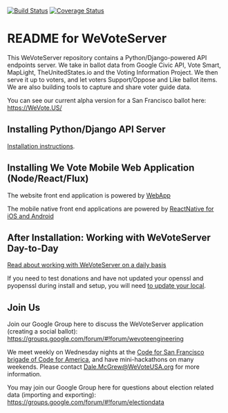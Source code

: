 [![Build Status](https://travis-ci.org/wevote/WeVoteServer.svg?branch=master)](https://travis-ci.org/wevote/WeVoteServer) [![Coverage Status](https://coveralls.io/repos/wevote/WeVoteServer/badge.svg?branch=master&service=github)](https://coveralls.io/github/wevote/WeVoteServer?branch=master)

# README for WeVoteServer

This WeVoteServer repository contains a Python/Django-powered API endpoints server. We take in ballot data from 
Google Civic API, Vote Smart, MapLight, TheUnitedStates.io and the Voting Information Project. We then serve
it up to voters, and let voters Support/Oppose and Like ballot items. We are also building tools to capture
and share voter guide data.

You can see our current alpha version for a San Francisco ballot here:
https://WeVote.US/

## Installing Python/Django API Server

[Installation instructions](docs/README_API_INSTALL.md).

## Installing We Vote Mobile Web Application (Node/React/Flux)

The website front end application is powered by [WebApp](https://github.com/wevote/WebApp)

The mobile native front end applications are powered by [ReactNative for iOS and Android](https://github.com/wevote/WeVoteReactNative)


## After Installation: Working with WeVoteServer Day-to-Day

[Read about working with WeVoteServer on a daily basis](docs/README_WORKING_WITH_WE_VOTE_SERVER.md)

If you need to test donations and have not updated your openssl and pyopenssl during install and setup, you will need
[to update your local](docs/README_DONATION_SETUP.md).

## Join Us
Join our Google Group here to discuss the WeVoteServer application (creating a social ballot):
https://groups.google.com/forum/#!forum/wevoteengineering

We meet weekly on Wednesday nights at the 
[Code for San Francisco brigade of Code for America](http://www.meetup.com/Code-for-San-Francisco-Civic-Hack-Night/), 
and have mini-hackathons on many weekends. Please contact Dale.McGrew@WeVoteUSA.org for more information.

You may join our Google Group here for questions about election related data (importing and exporting):
https://groups.google.com/forum/#!forum/electiondata

